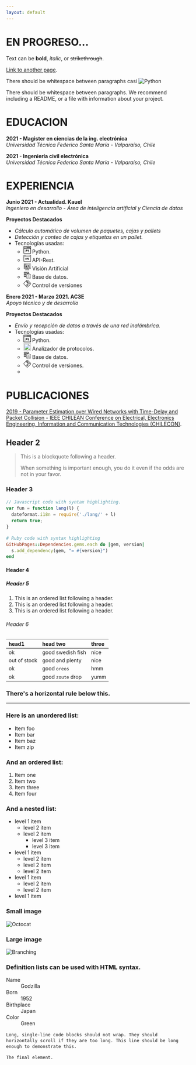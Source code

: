 ```yaml
---
layout: default
---
```


# EN PROGRESO...

Text can be **bold**, _italic_, or ~~strikethrough~~.

[Link to another page](./another-page.html).

There should be whitespace between paragraphs casi ![Python](./assets/img/python.ico)

There should be whitespace between paragraphs. We recommend including a README, or a file with information about your project.

# EDUCACION

**2021 - Magister en ciencias de la ing. electrónica** <br />
_Universidad Técnica Federico Santa María - Valparaíso, Chile_

**2021 - Ingeniería civil electrónica** <br />
_Universidad Técnica Federico Santa María - Valparaíso, Chile_

# EXPERIENCIA

**Junio 2021 - Actualidad. Kauel** <br />
_Ingeniero en desarrollo - Área de inteligencia artificial y Ciencia de datos_

**Proyectos Destacados**

- _Cálculo automático de volumen de paquetes, cajas y pallets_
- _Detección y conteo de cajas y etiquetas en un pallet._
- Tecnologías usadas:
    - <img src="./assets/img/piton.png" width="20" height="20"> Python.
    - <img src="./assets/img/api.png" width="20" height="20"> API-Rest.
    - <img src="./assets/img/website-content.png" width="20" height="20"> Visión Artificial
    - <img src="./assets/img/database-storage.png" width="20" height="20"> Base de datos.
    - <img src="./assets/img/git.png" width="20" height="20"> Control de versiones

**Enero 2021 - Marzo 2021. AC3E** <br />
_Apoyo técnico y de desarrollo_

**Proyectos Destacados**

- _Envío y recepción de datos a través de una red inalámbrica._
- Tecnologías usadas:
    - <img src="./assets/img/piton.png" width="20" height="20"> Python.
    - <img src="./assets/img/wifi-routery.png" width="20" height="20"> Analizador de protocolos.
    - <img src="./assets/img/database-storage.png" width="20" height="20"> Base de datos.
    - <img src="./assets/img/git.png" width="20" height="20"> Control de versiones.
    - 
# PUBLICACIONES

[2019 - Parameter Estimation over Wired Networks with Time-Delay and Packet Collision - IEEE CHILEAN Conference on Electrical, Electronics Engineering, Information and Communication Technologies (CHILECON)](https://ieeexplore.ieee.org/abstract/document/8987445).

## Header 2

> This is a blockquote following a header.
>
> When something is important enough, you do it even if the odds are not in your favor.

### Header 3

```js
// Javascript code with syntax highlighting.
var fun = function lang(l) {
  dateformat.i18n = require('./lang/' + l)
  return true;
}
```

```ruby
# Ruby code with syntax highlighting
GitHubPages::Dependencies.gems.each do |gem, version|
  s.add_dependency(gem, "= #{version}")
end
```

#### Header 4


##### Header 5

1.  This is an ordered list following a header.
2.  This is an ordered list following a header.
3.  This is an ordered list following a header.

###### Header 6

| head1        | head two          | three |
|:-------------|:------------------|:------|
| ok           | good swedish fish | nice  |
| out of stock | good and plenty   | nice  |
| ok           | good `oreos`      | hmm   |
| ok           | good `zoute` drop | yumm  |

### There's a horizontal rule below this.

* * *

### Here is an unordered list:

*   Item foo
*   Item bar
*   Item baz
*   Item zip

### And an ordered list:

1.  Item one
1.  Item two
1.  Item three
1.  Item four

### And a nested list:

- level 1 item
  - level 2 item
  - level 2 item
    - level 3 item
    - level 3 item
- level 1 item
  - level 2 item
  - level 2 item
  - level 2 item
- level 1 item
  - level 2 item
  - level 2 item
- level 1 item

### Small image

![Octocat](https://github.githubassets.com/images/icons/emoji/octocat.png)

### Large image

![Branching](https://guides.github.com/activities/hello-world/branching.png)


### Definition lists can be used with HTML syntax.

<dl>
<dt>Name</dt>
<dd>Godzilla</dd>
<dt>Born</dt>
<dd>1952</dd>
<dt>Birthplace</dt>
<dd>Japan</dd>
<dt>Color</dt>
<dd>Green</dd>
</dl>

```
Long, single-line code blocks should not wrap. They should horizontally scroll if they are too long. This line should be long enough to demonstrate this.
```

```
The final element.
```
